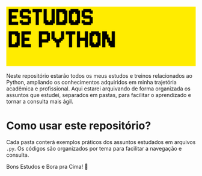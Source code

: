 ![Banner-Estudos-de-Python](./assets/BANNERESTUDOSDEPYTHON.png)

Neste repositório estarão todos os meus estudos e treinos relacionados ao Python, ampliando os conhecimentos adquiridos em minha trajetória acadêmica e profissional. Aqui estarei arquivando de forma organizada os assuntos que estudei, separados em pastas, para facilitar o aprendizado e tornar a consulta mais ágil.

# Como usar este repositório?

Cada pasta conterá exemplos práticos dos assuntos estudados em arquivos `.py`. Os códigos são organizados por tema para facilitar a navegação e consulta.

Bons Estudos e Bora pra Cima! 🚀
